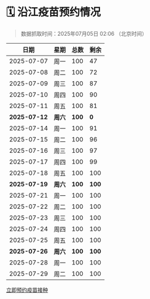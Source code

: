 # 🗓️ 沿江疫苗预约情况

> 数据抓取时间：2025年07月05日 02:06 （北京时间）

| 日期 | 星期 | 总数 | 剩余 |
|------|------|------|------|
| 2025-07-07 | 周一 | 100 | 47 |
| 2025-07-08 | 周二 | 100 | 72 |
| 2025-07-09 | 周三 | 100 | 87 |
| 2025-07-10 | 周四 | 100 | 90 |
| 2025-07-11 | 周五 | 100 | 81 |
| **2025-07-12** | **周六** | **100** | **0** |
| 2025-07-14 | 周一 | 100 | 91 |
| 2025-07-15 | 周二 | 100 | 96 |
| 2025-07-16 | 周三 | 100 | 97 |
| 2025-07-17 | 周四 | 100 | 99 |
| 2025-07-18 | 周五 | 100 | 100 |
| **2025-07-19** | **周六** | **100** | **100** |
| 2025-07-21 | 周一 | 100 | 100 |
| 2025-07-22 | 周二 | 100 | 100 |
| 2025-07-23 | 周三 | 100 | 100 |
| 2025-07-24 | 周四 | 100 | 100 |
| 2025-07-25 | 周五 | 100 | 100 |
| **2025-07-26** | **周六** | **100** | **100** |
| 2025-07-28 | 周一 | 100 | 100 |
| 2025-07-29 | 周二 | 100 | 100 |


<div class="button-container">
<a class="btn" href="http://yfzweb.ishequ.net/#/login" target="_blank">立即预约疫苗接种</a>
</div>
